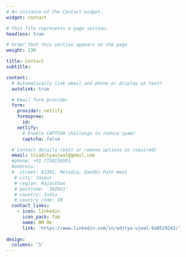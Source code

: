 ```yaml
---
# An instance of the Contact widget.
widget: contact

# This file represents a page section.
headless: true

# Order that this section appears on the page.
weight: 130

title: Contact
subtitle:

content:
  # Automatically link email and phone or display as text?
  autolink: true

  # Email form provider
  form:
    provider: netlify
    formspree:
      id:
    netlify:
      # Enable CAPTCHA challenge to reduce spam?
      captcha: false

  # Contact details (edit or remove options as required)
  email: itsadityaujwal@gmail.com
  #phone: +91 7738136591
  #address:
  #  street: A1301, Melodia, Gandhi Path West
   # city: Jaipur
   # region: Rajasthan
   # postcode: '302021'
   # country: India
   # country_code: IN
  contact_links:
    - icon: linkedin
      icon_pack: fab
      name: DM Me
      link: 'https://www.linkedin.com/in/aditya-ujwal-9a8529242/'
    
design:
  columns: '1'
---
```

